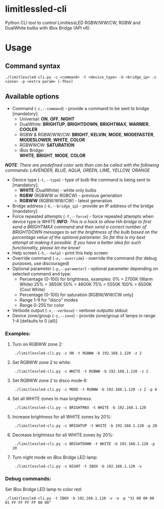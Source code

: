 # limitlessled-cli
Python CLI tool to control LimitlessLED RGBW/WW/CW, RGBW and DualWhite bulbs with iBox Bridge (API v6)



# Usage

## Command syntax
```
./limitlessled-cli.py -c <command> -t <device_type> -b <bridge_ip> -z <zone> -p <extra param> [-fhov]
```

## Available options

- Command (```-c,--command```) - provide a command to be sent to bridge [mandatory]:
	- Universal: 
	**ON**, **OFF**, **NIGHT**
	- DualWhite: 
	**BRIGHTUP**, **BRIGHTDOWN**, **BRIGHTMAX**, **WARMER**, **COOLER**
	- RGBW & RGBW/WW/CW: 
	**BRIGHT**, **KELVIN**, **MODE**, **MODEFASTER**, **MODESLOWER**, **WHITE**, **COLOR**
	- RGBWWCW: 
	**SATURATION**
	- iBox Bridge:	
	**WHITE**, **BRIGHT**, **MODE**, **COLOR**

***NOTE**: There are predefined color sets than can be called with the following commands:
LAVENDER, BLUE, AQUA, GREEN, LIME, YELLOW, ORANGE*

- Device type (```-t,--type```) - type of bulb the command is being sent to [mandatory]:
	- **WHITE**     (DualWhite) - white only bulbs
	- **RGBW**      (RGBWW or RGBCW) - previous generation
	- **RGBWW**     (RGBW/WW/CW) - latest generation
- Bridge address (```-b,--bridge_ip```) - provide an IP address of the bridge [mandatory]
- Force repeated attempts (```-f,--force```) - force repeated attempts when device type is WHITE
***INFO**: This is a hack to allow HA-bridge to first send a BRIGHTMAX command and then send a correct number of BRIGHTDOWN messages to set the brightness of the bulb based on the percentage value of the optional parameter. So far this is my best attempt at making it possible. If you have a better idea for such functionality, please let me know!*
- Help screen (```-h,--help```) - print this help screen
- Override command (```-o,--override```) - override the command (for debug purposes, use discouraged)
- Optional parameter (```-p,--parameter```) - optional parameter depending on selected command and type:
	- Percentage (0-100) for brightness, examples:
				      0%   = 2700K (Warm White)
				      25%  = 3650K
				      50%  = 4600K
				      75%  = 5550K
				      100% = 6500K (Cool White)
	- Percentage (0-100) for saturation [RGBW/WW/CW only]
	- Range 1-9 for "disco" modes
	- Range 0-255 for color
- Verbode output (```-v,--verbose```) - verbose outputto stdout
- Device zone/group (```-z,--zone```) - provide zone/group of lamps in range  1-4 [defaults to 0 (all)]



### Examples:
1. Turn on RGBWW zone 2:

        ./limitlessled-cli.py -c ON -t RGBWW -b 192.168.1.120 -z 2

2. Set RGBWW zone 2 to white:

        ./limitlessled-cli.py -c WHITE -t RGBWW -b 192.168.1.120 -z 2

3. Set RGBWW zone 2 to disco mode 6:

        ./limitlessled-cli.py -c MODE -t RGBWW -b 192.168.1.120 -z 2 -p 6

4. Set all WHITE zones to max brightness:

        ./limitlessled-cli.py -c BRIGHTMAX -t WHITE -b 192.168.1.120

5. Increase brightness for all WHITE zones by 20%:

        ./limitlessled-cli.py -c BRIGHTUP -t WHITE -b 192.168.1.120 -p 20

6. Decrease brightness for all WHITE zones by 20%:

        ./limitlessled-cli.py -c BRIGHTDOWN -t WHITE -b 192.168.1.120 -p 20

7. Turn night mode on iBox Bridge LED lamp:

        ./limitlessled-cli.py -c NIGHT -t IBOX -b 192.168.1.120 -v


### Debug commands:
Set iBox Bridge LED lamp to color red:
           
    ./limitlessled-cli.py -t IBOX -b 192.168.1.120 -v -o -p "31 00 00 00 01 FF FF FF FF 00 00"
